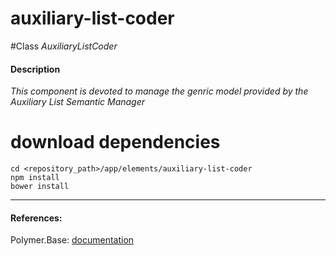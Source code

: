 auxiliary-list-coder
=========


#Class
*AuxiliaryListCoder*

#### Description
*This component is devoted to manage the genric model provided by the Auxiliary List Semantic Manager*

# download dependencies
```
cd <repository_path>/app/elements/auxiliary-list-coder
npm install
bower install
```

____________
#### References:
Polymer.Base: [documentation](http://polymer.github.io/polymer/)



